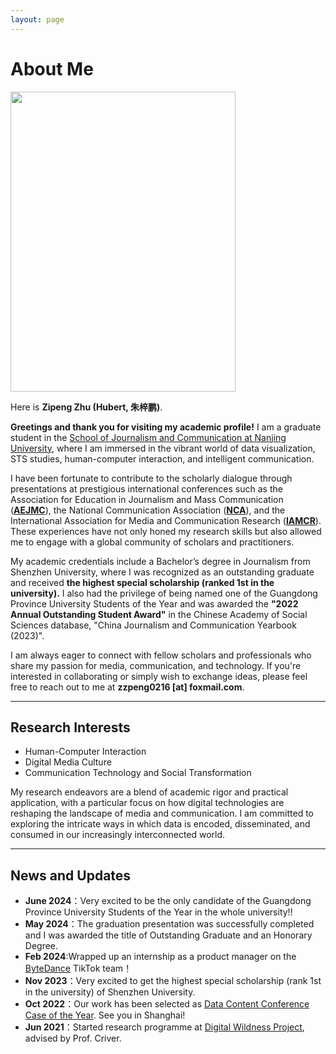 ```yaml
---
layout: page
---
```


# About Me

<img src="https://ZipengZhu.github.io/zipeng zhu picture.jpg" class="floatpic" width="360" height="480">

Here is **Zipeng Zhu (Hubert, 朱梓鹏)**.

**Greetings and thank you for visiting my academic profile!** I am a graduate student in the [School of Journalism and Communication at Nanjing University](https://xc.nju.edu.cn/main.htm), where I am immersed in the vibrant world of data visualization, STS studies, human-computer interaction, and intelligent communication.

I have been fortunate to contribute to the scholarly dialogue through presentations at prestigious international conferences such as the Association for Education in Journalism and Mass Communication (**[AEJMC](https://www.aejmc.org/)**), the National Communication Association (**[NCA](https://www.natcom.org/)**), and the International Association for Media and Communication Research (**[IAMCR](https://iamcr.org/)**). These experiences have not only honed my research skills but also allowed me to engage with a global community of scholars and practitioners.

My academic credentials include a Bachelor’s degree in Journalism from Shenzhen University, where I was recognized as an outstanding graduate and received **the highest special scholarship (ranked 1st in the university).** I also had the privilege of being named one of the Guangdong Province University Students of the Year and was awarded the **"2022 Annual Outstanding Student Award"** in the Chinese Academy of Social Sciences database, "China Journalism and Communication Yearbook (2023)".

I am always eager to connect with fellow scholars and professionals who share my passion for media, communication, and technology. If you're interested in collaborating or simply wish to exchange ideas, please feel free to reach out to me at **zzpeng0216 [at] foxmail.com**.

---

## Research Interests

- Human-Computer Interaction
- Digital Media Culture
- Communication Technology and Social Transformation

My research endeavors are a blend of academic rigor and practical application, with a particular focus on how digital technologies are reshaping the landscape of media and communication. I am committed to exploring the intricate ways in which data is encoded, disseminated, and consumed in our increasingly interconnected world.

---

## News and Updates

- **June 2024**：Very excited to be the only candidate of the Guangdong Province University Students of the Year in the whole university!!
- **May 2024**：The graduation presentation was successfully completed and I was awarded the title of Outstanding Graduate and an Honorary Degree.
- **Feb 2024**:Wrapped up an internship as a product manager on the [ByteDance](https://www.bytedance.com/en/) TikTok team！
- **Nov 2023**：Very excited to get the highest special scholarship (rank 1st in the university)  of Shenzhen University.
- **Oct 2022**：Our work has been selected as [Data Content Conference Case of the Year](https://www.thepaper.cn/newsDetail_forward_21179901?commTag=true). See you in Shanghai!
- **Jun 2021**：Started research programme at [Digital Wildness Project](http://m.ccgc-szu.com/nd.jsp?id=24), advised by Prof. Criver.



